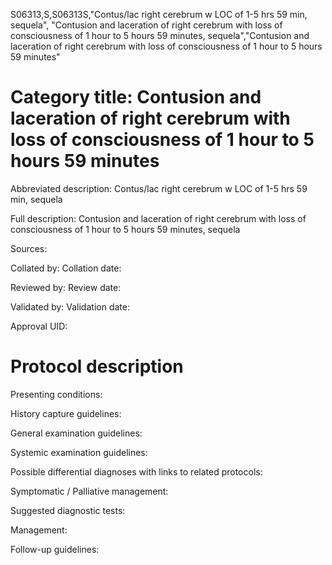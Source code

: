 S06313,S,S06313S,"Contus/lac right cerebrum w LOC of 1-5 hrs 59 min, sequela", "Contusion and laceration of right cerebrum with loss of consciousness of 1 hour to 5 hours 59 minutes, sequela","Contusion and laceration of right cerebrum with loss of consciousness of 1 hour to 5 hours 59 minutes"
# Category title: Contusion and laceration of right cerebrum with loss of consciousness of 1 hour to 5 hours 59 minutes

Abbreviated description: Contus/lac right cerebrum w LOC of 1-5 hrs 59 min, sequela

Full description: Contusion and laceration of right cerebrum with loss of consciousness of 1 hour to 5 hours 59 minutes, sequela

Sources:

Collated by:
Collation date:

Reviewed by:
Review date:

Validated by:
Validation date:

Approval UID:

# Protocol description

Presenting conditions:

History capture guidelines:

General examination guidelines:

Systemic examination guidelines:

Possible differential diagnoses with links to related protocols:

Symptomatic / Palliative management:

Suggested diagnostic tests:

Management:

Follow-up guidelines:
